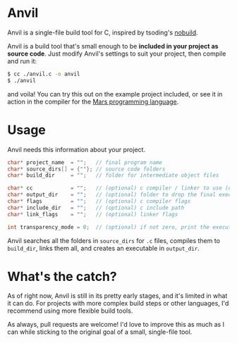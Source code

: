 # Anvil
Anvil is a single-file build tool for C, inspired by tsoding's [nobuild](https://github.com/tsoding/nobuild).

Anvil is a build tool that's small enough to be **included in your project as source code**.
Just modify Anvil's settings to suit your project, then compile and run it:
```sh
$ cc ./anvil.c -o anvil
$ ./anvil
```
and voila! You can try this out on the example project included, or see it in action in the compiler for the [Mars programming language](https://github.com/orbit-systems/mars/blob/main/anvil.c).

# Usage
Anvil needs this information about your project.

```c
char* project_name  = "";   // final program name 
char* source_dirs[] = {""}; // source code folders
char* build_dir     = "";   // folder for intermediate object files

char* cc            = "";   // (optional) c compiler / linker to use (defaults to what anvil.c is compiled with)
char* output_dir    = "";   // (optional) folder to drop the final executable in (defaults to the main folder)
char* flags         = "";   // (optional) c compiler flags
char* include_dir   = "";   // (optional) c include path
char* link_flags    = "";   // (optional) linker flags

int transparency_mode = 0;  // (optional) if not zero, print the executed commands instead of nice messages
```

Anvil searches all the folders in `source_dirs` for `.c` files, compiles them to
`build_dir`, links them all, and creates an executable in `output_dir`.

# What's the catch?
As of right now, Anvil is still in its pretty early stages, and it's limited in what it can do. For projects with more complex build steps or other languages, 
I'd recommend using more flexible build tools.

As always, pull requests are welcome! I'd love to improve this as much as I can while sticking to the original goal of a small, single-file tool.
